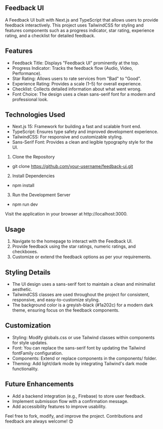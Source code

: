 ## Feedback UI


A Feedback UI built with Next.js and TypeScript that allows users to provide feedback interactively. This project uses TailwindCSS for styling and features components such as a progress indicator, star rating, experience rating, and a checklist for detailed feedback.

## Features

* Feedback Title: Displays "Feedback UI" prominently at the top.
* Progress Indicator: Tracks the feedback flow (Audio, Video, Performance).
* Star Rating: Allows users to rate services from "Bad" to "Good".
* Experience Rating: Provides a scale (1–5) for overall experience.
* Checklist: Collects detailed information about what went wrong.
* Font Choice: The design uses a clean sans-serif font for a modern and professional look.

## Technologies Used

* Next.js 15: Framework for building a fast and scalable front end.
* TypeScript: Ensures type safety and improved development experience.
* TailwindCSS: For responsive and customizable styling.
* Sans-Serif Font: Provides a clean and legible typography style for the UI.

1.  Clone the Repository

* git clone https://github.com/your-username/feedback-ui.git

2.  Install Dependencies 

* npm install

3.  Run the Development Server

* npm run dev

Visit the application in your browser at http://localhost:3000.

## Usage

1.  Navigate to the homepage to interact with the Feedback UI.
2.  Provide feedback using the star ratings, numeric ratings, and checkboxes.
3.  Customize or extend the feedback options as per your requirements.

## Styling Details

*  The UI design uses a sans-serif font to maintain a clean and minimalist aesthetic.
*  TailwindCSS classes are used throughout the project for consistent, responsive, and easy-to-customize styling.
*  The background color is a greyish-black (#1a202c) for a modern dark theme, ensuring focus on the feedback components.

## Customization

*  Styling: Modify globals.css or use Tailwind classes within components for style updates.
*  Font: You can replace the sans-serif font by updating the Tailwind fontFamily configuration.
*  Components: Extend or replace components in the components/ folder.
*  Theming: Add light/dark mode by integrating Tailwind's dark mode functionality.

## Future Enhancements

*  Add a backend integration (e.g., Firebase) to store user feedback.
*  Implement submission flow with a confirmation message.
*  Add accessibility features to improve usability.


Feel free to fork, modify, and improve the project. Contributions and feedback are always welcome! 😊



